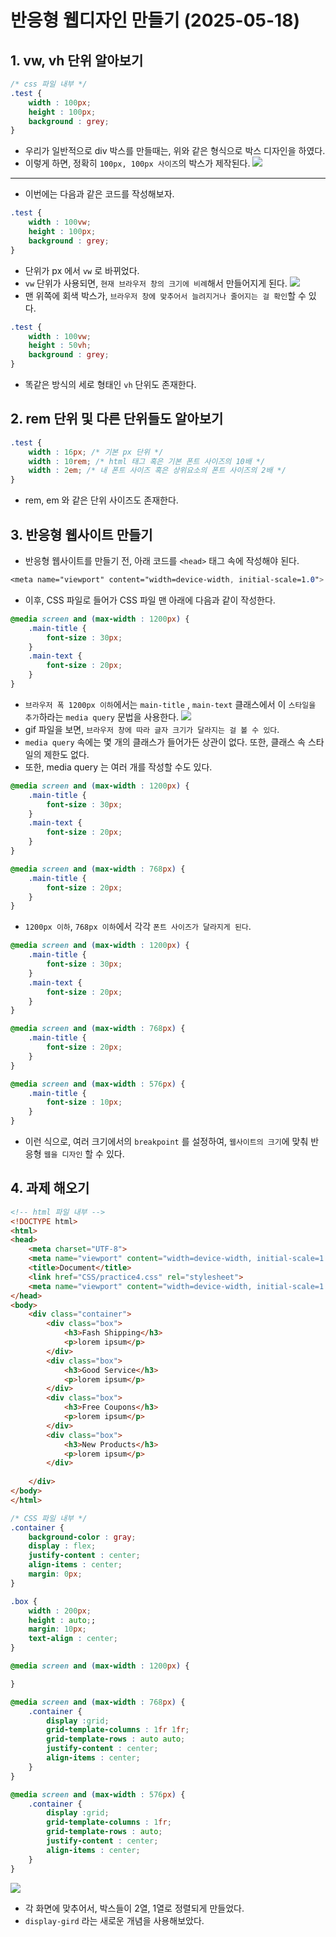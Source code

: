 # 반응형 웹디자인 만들기 (2025-05-18)
## 1. vw, vh 단위 알아보기
```css
/* css 파일 내부 */
.test {
    width : 100px;
    height : 100px;
    background : grey;
}
```
- 우리가 일반적으로 div 박스를 만들때는, 위와 같은 형식으로 박스 디자인을 하였다.
- 이렇게 하면, 정확히 `100px, 100px 사이즈`의 박스가 제작된다.
![](./만들어짐.png)
---
- 이번에는 다음과 같은 코드를 작성해보자.
``` CSS
.test {
    width : 100vw;
    height : 100px;
    background : grey;
}
```
- 단위가 px 에서 `vw` 로 바뀌었다.
- `vw` 단위가 사용되면, `현재 브라우저 창의 크기에 비례`해서 만들어지게 된다.
![](./제목%20없는%20동영상%20-%20Clipchamp로%20제작.gif)
- 맨 위쪽에 회색 박스가, `브라우저 창에 맞추어서 늘려지거나 줄어지는 걸 확인`할 수 있다.

``` CSS
.test {
    width : 100vw;
    height : 50vh;
    background : grey;
}
```
- 똑같은 방식의 세로 형태인 `vh` 단위도 존재한다.

## 2. rem 단위 및 다른 단위들도 알아보기
``` css
.test {
    width : 16px; /* 기본 px 단위 */
    width : 10rem; /* html 태그 혹은 기본 폰트 사이즈의 10배 */
    width : 2em; /* 내 폰트 사이즈 혹은 상위요소의 폰트 사이즈의 2배 */
}
```
- rem, em 와 같은 단위 사이즈도 존재한다.

## 3. 반응형 웹사이트 만들기
- 반응형 웹사이트를 만들기 전, 아래 코드를 `<head>` 태그 속에 작성해야 된다.
``` CSS
<meta name="viewport" content="width=device-width, initial-scale=1.0">
```
- 이후, CSS 파일로 들어가 CSS 파일 맨 아래에 다음과 같이 작성한다.
``` CSS
@media screen and (max-width : 1200px) {
    .main-title {
        font-size : 30px;
    }
    .main-text {
        font-size : 20px;
    }
}
```
- `브라우저 폭 1200px 이하`에서는 `main-title` , `main-text` 클래스에서 이 `스타일을 추가`하라는 `media query` 문법을 사용한다.
![](./제목%20없는%20동영상%20-%20Clipchamp로%20제작%20(1).gif)
- gif 파일을 보면, `브라우저 창에 따라 글자 크기가 달라지는 걸 볼 수 있다`.
- `media query` 속에는 몇 개의 클래스가 들어가든 상관이 없다. 또한, 클래스 속 스타일의 제한도 없다.
- 또한, media query 는 여러 개를 작성할 수도 있다.
``` CSS
@media screen and (max-width : 1200px) {
    .main-title {
        font-size : 30px;
    }
    .main-text {
        font-size : 20px;
    }
}

@media screen and (max-width : 768px) {
    .main-title {
        font-size : 20px;
    }
}
```
- `1200px 이하`, `768px 이하`에서 각각 `폰트 사이즈가 달라지게 된다`.
``` CSS
@media screen and (max-width : 1200px) {
    .main-title {
        font-size : 30px;
    }
    .main-text {
        font-size : 20px;
    }
}

@media screen and (max-width : 768px) {
    .main-title {
        font-size : 20px;
    }
}

@media screen and (max-width : 576px) {
    .main-title {
        font-size : 10px;
    }
}
```
- 이런 식으로, 여러 크기에서의 `breakpoint` 를 설정하여, `웹사이트의 크기`에 맞춰 반응형 `웹을 디자인` 할 수 있다.

## 4. 과제 해오기
```html
<!-- html 파일 내부 -->
<!DOCTYPE html>
<html>
<head>
    <meta charset="UTF-8">
    <meta name="viewport" content="width=device-width, initial-scale=1.0">
    <title>Document</title>
    <link href="CSS/practice4.css" rel="stylesheet">
    <meta name="viewport" content="width=device-width, initial-scale=1.0">
</head>
<body>
    <div class="container">
        <div class="box">
            <h3>Fash Shipping</h3>
            <p>lorem ipsum</p>
        </div>
        <div class="box">
            <h3>Good Service</h3>
            <p>lorem ipsum</p>
        </div>
        <div class="box">
            <h3>Free Coupons</h3>
            <p>lorem ipsum</p>
        </div>
        <div class="box">
            <h3>New Products</h3>
            <p>lorem ipsum</p>
        </div>
        
    </div>
</body>
</html>
```
``` CSS
/* CSS 파일 내부 */
.container {
    background-color : gray;
    display : flex;
    justify-content : center;
    align-items : center;
    margin: 0px;
}

.box {
    width : 200px;
    height : auto;;
    margin: 10px;
    text-align : center;
}

@media screen and (max-width : 1200px) {

}

@media screen and (max-width : 768px) {
    .container {
        display :grid;
        grid-template-columns : 1fr 1fr;
        grid-template-rows : auto auto;
        justify-content : center;
        align-items : center;
    }
}

@media screen and (max-width : 576px) {
    .container {
        display :grid;
        grid-template-columns : 1fr;
        grid-template-rows : auto;
        justify-content : center;
        align-items : center;
    }
}
```
![](./제목%20없는%20동영상%20-%20Clipchamp로%20제작%20(2).gif)
- 각 화면에 맞추어서, 박스들이 2열, 1열로 정렬되게 만들었다.
- `display-gird` 라는 새로운 개념을 사용해보았다.
